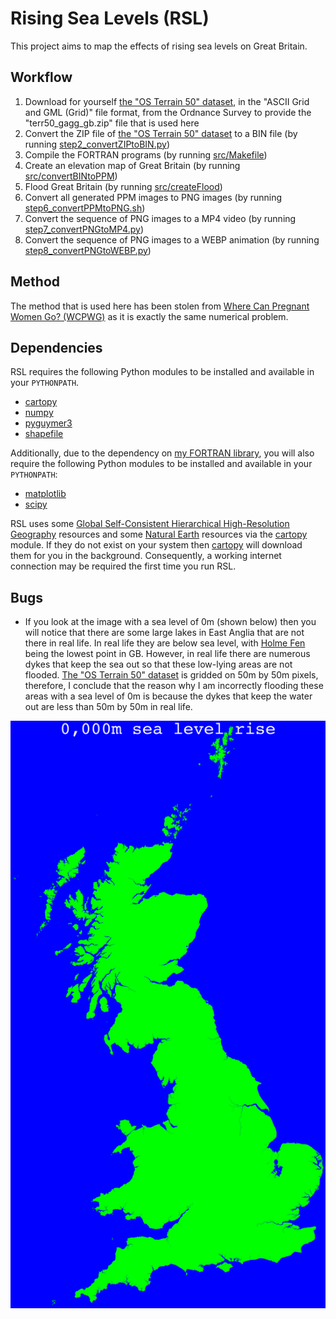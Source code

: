 # Rising Sea Levels (RSL)

This project aims to map the effects of rising sea levels on Great Britain.

## Workflow

1. Download for yourself [the "OS Terrain 50" dataset](https://www.ordnancesurvey.co.uk/business-and-government/products/terrain-50.html), in the "ASCII Grid and GML (Grid)" file format, from the Ordnance Survey to provide the "terr50_gagg_gb.zip" file that is used here
2. Convert the ZIP file of [the "OS Terrain 50" dataset](https://www.ordnancesurvey.co.uk/business-and-government/products/terrain-50.html) to a BIN file (by running [step2_convertZIPtoBIN.py](step2_convertZIPtoBIN.py))
3. Compile the FORTRAN programs (by running [src/Makefile](src/Makefile))
4. Create an elevation map of Great Britain (by running [src/convertBINtoPPM](src/convertBINtoPPM.F90))
5. Flood Great Britain (by running [src/createFlood](src/createFlood.F90))
6. Convert all generated PPM images to PNG images (by running [step6_convertPPMtoPNG.sh](step6_convertPPMtoPNG.sh))
7. Convert the sequence of PNG images to a MP4 video (by running [step7_convertPNGtoMP4.py](step7_convertPNGtoMP4.py))
8. Convert the sequence of PNG images to a WEBP animation (by running [step8_convertPNGtoWEBP.py](step8_convertPNGtoWEBP.py))

## Method

The method that is used here has been stolen from [Where Can Pregnant Women Go? (WCPWG)](https://github.com/Guymer/wcpwg) as it is exactly the same numerical problem.

## Dependencies

RSL requires the following Python modules to be installed and available in your `PYTHONPATH`.

* [cartopy](https://pypi.org/project/Cartopy/)
* [numpy](https://pypi.org/project/numpy/)
* [pyguymer3](https://github.com/Guymer/PyGuymer3)
* [shapefile](https://pypi.org/project/pyshp/)

Additionally, due to the dependency on [my FORTRAN library](https://github.com/Guymer/fortranlib), you will also require the following Python modules to be installed and available in your `PYTHONPATH`:

* [matplotlib](https://pypi.org/project/matplotlib/)
* [scipy](https://pypi.org/project/scipy/)

RSL uses some [Global Self-Consistent Hierarchical High-Resolution Geography](https://www.ngdc.noaa.gov/mgg/shorelines/) resources and some [Natural Earth](https://www.naturalearthdata.com/) resources via the [cartopy](https://pypi.org/project/Cartopy/) module. If they do not exist on your system then [cartopy](https://pypi.org/project/Cartopy/) will download them for you in the background. Consequently, a working internet connection may be required the first time you run RSL.

## Bugs

* If you look at the image with a sea level of 0m (shown below) then you will notice that there are some large lakes in East Anglia that are not there in real life. In real life they are below sea level, with [Holme Fen](https://en.wikipedia.org/wiki/Holme_Fen) being the lowest point in GB. However, in real life there are numerous dykes that keep the sea out so that these low-lying areas are not flooded. [The "OS Terrain 50" dataset](https://www.ordnancesurvey.co.uk/business-and-government/products/terrain-50.html) is gridded on 50m by 50m pixels, therefore, I conclude that the reason why I am incorrectly flooding these areas with a sea level of 0m is because the dykes that keep the water out are less than 50m by 50m in real life.

![GB with a sea level of 0m](bug.png)
